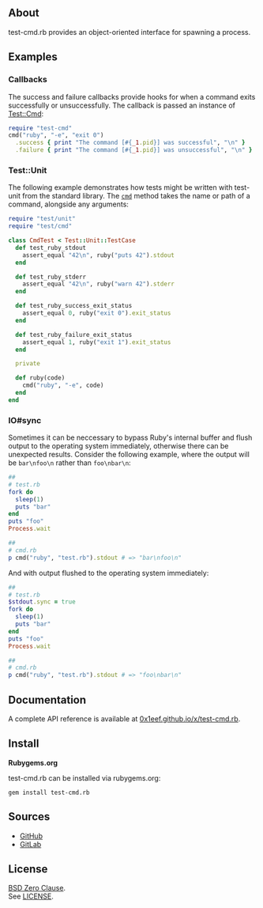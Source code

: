 ## About

test-cmd.rb provides an object-oriented interface for spawning
a process.

## Examples

### Callbacks

The success and failure callbacks provide hooks for when
a command exits successfully or unsuccessfully. The callback
is passed an instance of
[Test::Cmd](https://0x1eef.github.io/x/test-cmd.rb/Test/Cmd.html):

``` ruby
require "test-cmd"
cmd("ruby", "-e", "exit 0")
  .success { print "The command [#{_1.pid}] was successful", "\n" }
  .failure { print "The command [#{_1.pid}] was unsuccessful", "\n" }
```

### Test::Unit

The following example demonstrates how tests might be written with
test-unit from the standard library. The
[`cmd`](https://0x1eef.github.io/x/test-cmd.rb/Test/CmdMixin.html#cmd-instance_method)
method takes the name or path of a command, alongside any arguments:

```ruby
require "test/unit"
require "test/cmd"

class CmdTest < Test::Unit::TestCase
  def test_ruby_stdout
    assert_equal "42\n", ruby("puts 42").stdout
  end

  def test_ruby_stderr
    assert_equal "42\n", ruby("warn 42").stderr
  end

  def test_ruby_success_exit_status
    assert_equal 0, ruby("exit 0").exit_status
  end

  def test_ruby_failure_exit_status
    assert_equal 1, ruby("exit 1").exit_status
  end

  private

  def ruby(code)
    cmd("ruby", "-e", code)
  end
end
```

### IO#sync

Sometimes it can be neccessary to bypass Ruby's internal buffer and flush
output to the operating system immediately, otherwise there can be unexpected
results. Consider the following example, where the output will be
`bar\nfoo\n` rather than `foo\nbar\n`:

``` ruby
##
# test.rb
fork do
  sleep(1)
  puts "bar"
end
puts "foo"
Process.wait

##
# cmd.rb
p cmd("ruby", "test.rb").stdout # => "bar\nfoo\n"
```

And with output flushed to the operating system immediately:

``` ruby
##
# test.rb
$stdout.sync = true
fork do
  sleep(1)
  puts "bar"
end
puts "foo"
Process.wait

##
# cmd.rb
p cmd("ruby", "test.rb").stdout # => "foo\nbar\n"
```

## Documentation

A complete API reference is available at
[0x1eef.github.io/x/test-cmd.rb](https://0x1eef.github.io/x/test-cmd.rb).

## Install

**Rubygems.org**

test-cmd.rb can be installed via rubygems.org:

    gem install test-cmd.rb

## Sources

* [GitHub](https://github.com/0x1eef/test-cmd.rb#readme)
* [GitLab](https://gitlab.com/0x1eef/test-cmd.rb#about)

## License

[BSD Zero Clause](https://choosealicense.com/licenses/0bsd/).
<br>
See [LICENSE](./LICENSE).
